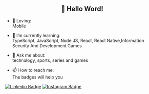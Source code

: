 ## <div align="center">👋 Hello Word!</div>

- 💜 Loving:<br>
Mobile

- 🌱 I’m currently learning:<br>
TypeScript, JavaScript, Node.JS, React, React Native,Information Security And Development Games

- 💬 Ask me about:<br>
technology, sports, series and games

- 📫 How to reach me:<br>
The badges will help you 

[![Linkedin Badge](https://img.shields.io/badge/-jhonatan--bergmann-blueviolet?style=plastic&logo=Linkedin&logoColor=white&link=https://www.linkedin.com/in/jhonatan-bergmann/)](https://www.linkedin.com/in/jhonatan-bergmann/)
[![Instagram Badge](https://img.shields.io/badge/-__jhonbergmann-blueviolet?style=plastic&logo=Instagram&logoColor=white&link=https://www.instagram.com/_jhonbergmann/)](https://www.instagram.com/_jhonbergmann/)

<!--
**JhonatanBergmann/JhonatanBergmann** is a ✨ _special_ ✨ repository because its `README.md` (this file) appears on your GitHub profile.

Here are some ideas to get you started:
- 🔭 I’m currently working on ...
- 👯 I’m looking to collaborate on ...
- 🤔 I’m looking for help with ...
- 😄 Pronouns: ...
- ⚡ Fun fact: ...
-->
